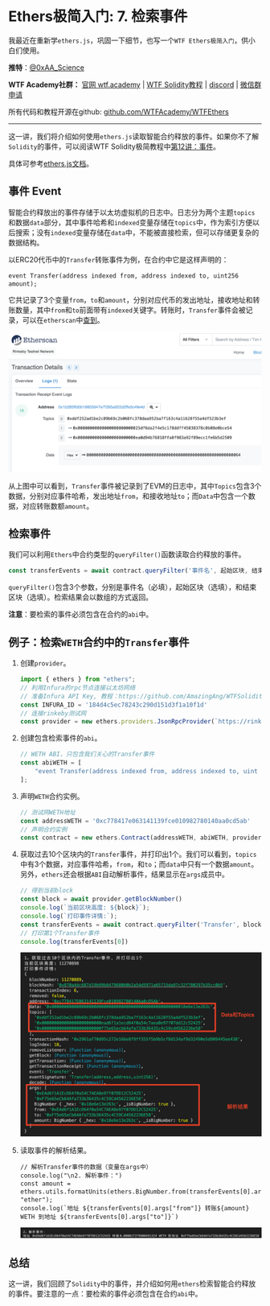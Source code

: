 # Ethers极简入门: 7. 检索事件

我最近在重新学`ethers.js`，巩固一下细节，也写一个`WTF Ethers极简入门`，供小白们使用。

**推特**：[@0xAA_Science](https://twitter.com/0xAA_Science)

**WTF Academy社群：** [官网 wtf.academy](https://wtf.academy) | [WTF Solidity教程](https://github.com/AmazingAng/WTFSolidity) | [discord](https://discord.gg/5akcruXrsk) | [微信群申请](https://docs.google.com/forms/d/e/1FAIpQLSe4KGT8Sh6sJ7hedQRuIYirOoZK_85miz3dw7vA1-YjodgJ-A/viewform?usp=sf_link)

所有代码和教程开源在github: [github.com/WTFAcademy/WTFEthers](https://github.com/WTFAcademy/WTFEthers)

-----

这一讲，我们将介绍如何使用`ethers.js`读取智能合约释放的事件。如果你不了解`Solidity`的事件，可以阅读WTF Solidity极简教程中[第12讲：事件](https://github.com/AmazingAng/WTFSolidity/blob/main/12_Event/readme.md)。

具体可参考[ethers.js文档](https://docs.ethers.io/v5/api/contract/contract/#Contract--events)。

## 事件 Event

智能合约释放出的事件存储于以太坊虚拟机的日志中。日志分为两个主题`topics`和数据`data`部分，其中事件哈希和`indexed`变量存储在`topics`中，作为索引方便以后搜索；没有`indexed`变量存储在`data`中，不能被直接检索，但可以存储更复杂的数据结构。

以ERC20代币中的`Transfer`转账事件为例，在合约中它是这样声明的：

```solidity
event Transfer(address indexed from, address indexed to, uint256 amount);
```

它共记录了3个变量`from`，`to`和`amount`，分别对应代币的发出地址，接收地址和转账数量，其中`from`和`to`前面带有`indexed`关键字。转账时，`Transfer`事件会被记录，可以在`etherscan`中[查到](https://rinkeby.etherscan.io/tx/0x8cf87215b23055896d93004112bbd8ab754f081b4491cb48c37592ca8f8a36c7)。

![Transfer事件](img/7-1.png)

从上图中可以看到，`Transfer`事件被记录到了EVM的日志中，其中`Topics`包含3个数据，分别对应事件哈希，发出地址`from`，和接收地址`to`；而`Data`中包含一个数据，对应转账数额`amount`。

## 检索事件

我们可以利用`Ethers`中合约类型的`queryFilter()`函数读取合约释放的事件。

```js
const transferEvents = await contract.queryFilter('事件名', 起始区块, 结束区块)
```

`queryFilter()`包含3个参数，分别是事件名（必填），起始区块（选填），和结束区块（选填）。检索结果会以数组的方式返回。

**注意**：要检索的事件必须包含在合约的`abi`中。

## 例子：检索`WETH`合约中的`Transfer`事件

1. 创建`provider`。
    ```js
    import { ethers } from "ethers";
    // 利用Infura的rpc节点连接以太坊网络
    // 准备Infura API Key, 教程：https://github.com/AmazingAng/WTFSolidity/blob/main/Topics/Tools/TOOL02_Infura/readme.md
    const INFURA_ID = '184d4c5ec78243c290d151d3f1a10f1d'
    // 连接rinkeby测试网
    const provider = new ethers.providers.JsonRpcProvider(`https://rinkeby.infura.io/v3/${INFURA_ID}`)
    ```

2. 创建包含检索事件的`abi`。
    ```js
    // WETH ABI，只包含我们关心的Transfer事件
    const abiWETH = [
        "event Transfer(address indexed from, address indexed to, uint amount)"
    ];
    ```

3. 声明`WETH`合约实例。

    ```js
    // 测试网WETH地址
    const addressWETH = '0xc778417e063141139fce010982780140aa0cd5ab'
    // 声明合约实例
    const contract = new ethers.Contract(addressWETH, abiWETH, provider)
    ```

4. 获取过去10个区块内的`Transfer`事件，并打印出1个。我们可以看到，`topics`中有3个数据，对应事件哈希，`from`，和`to`；而`data`中只有一个数据`amount`。另外，`ethers`还会根据`ABI`自动解析事件，结果显示在`args`成员中。
    ```js
    // 得到当前block
    const block = await provider.getBlockNumber()
    console.log(`当前区块高度: ${block}`);
    console.log(`打印事件详情:`);
    const transferEvents = await contract.queryFilter('Transfer', block - 10, block)
    // 打印第1个Transfer事件
    console.log(transferEvents[0])
    ```

    ![打印事件](img/7-2.png)

5. 读取事件的解析结果。

    ```
    // 解析Transfer事件的数据（变量在args中）
    console.log("\n2. 解析事件：")
    const amount = ethers.utils.formatUnits(ethers.BigNumber.from(transferEvents[0].args["amount"]), "ether");
    console.log(`地址 ${transferEvents[0].args["from"]} 转账${amount} WETH 到地址 ${transferEvents[0].args["to"]}`)
    ```

    ![解析事件](img/7-3.png)

## 总结

这一讲，我们回顾了`Solidity`中的事件，并介绍如何用`ethers`检索智能合约释放的事件。要注意的一点：要检索的事件必须包含在合约`abi`中。
